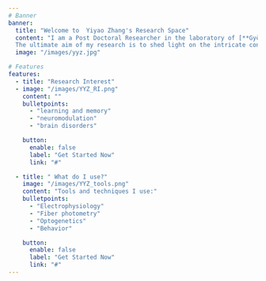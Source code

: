 ```yaml
---
# Banner
banner:
  title: "Welcome to  Yiyao Zhang's Research Space"
  content: "I am a Post Doctoral Researcher in the laboratory of [**György Buzsáki**](https://buzsakilab.com/wp/labmembers/) at New York University School  of Medicine.
  The ultimate aim of my research is to shed light on the intricate connection between neuromodulators and the dynamic states of neural networks, with a particular focus on their potential role in the onset and progression of brain disorders such as epilepsy, Alzheimer’s disease, autism, and dementia."
  image: "/images/yyz.jpg"

# Features
features:
  - title: "Research Interest"
  - image: "/images/YYZ_RI.png"
    content: ""
    bulletpoints:
      - "learning and memory"
      - "neuromodulation"
      - "brain disorders"

    button:
      enable: false
      label: "Get Started Now"
      link: "#"

  - title: " What do I use?"
    image: "/images/YYZ_tools.png"
    content: "Tools and techniques I use:"
    bulletpoints:
      - "Electrophysiology"
      - "Fiber photometry"
      - "Optogenetics"
      - "Behavior"

    button:
      enable: false
      label: "Get Started Now"
      link: "#"
---
```

